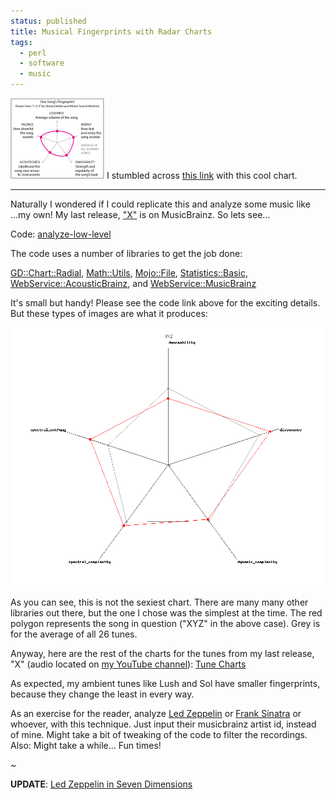 ```yaml
---                                                                                                                                                                          
status: published
title: Musical Fingerprints with Radar Charts
tags:
  - perl
  - software
  - music
---
```


[![radial-nyt-sm.png](radial-nyt-sm.png)](radial-nyt.png)
I stumbled across [this link](https://www.nytimes.com/2019/04/04/learning/whats-going-on-in-this-graph-april-10-2019.html) with this cool chart.

---

Naturally I wondered if I could replicate this and analyze some music like ...my own!  My last release, ["X"](https://musicbrainz.org/release/4e559959-0392-4297-92e9-76a2d8f2cb2e) is on MusicBrainz.  So lets see...

Code: [analyze-low-level](https://github.com/ology/Music/blob/master/analyze-low-level)

The code uses a number of libraries to get the job done:

[GD::Chart::Radial](https://metacpan.org/pod/GD::Chart::Radial),
[Math::Utils](https://metacpan.org/pod/Math::Utils),
[Mojo::File](https://metacpan.org/pod/Mojo::File),
[Statistics::Basic](https://metacpan.org/pod/Statistics::Basic),
[WebService::AcousticBrainz](https://metacpan.org/pod/WebService::AcousticBrainz), and
[WebService::MusicBrainz](https://metacpan.org/pod/WebService::MusicBrainz)

It's small but handy!  Please see the code link above for the exciting details.  But these types of images are what it produces:

![XYZ](radial/XYZ.png)

As you can see, this is not the sexiest chart.  There are many many other libraries out there, but the one I chose was the simplest at the time.  The red polygon represents the song in question ("XYZ" in the above case).  Grey is for the average of all 26 tunes.

Anyway, here are the rest of the charts for the tunes from my last release, "X" (audio located on [my YouTube channel](https://www.youtube.com/channel/UCHTS8kJCGNo_4d5x6POCTVw)): [Tune Charts](charts.html)

As expected, my ambient tunes like Lush and Sol have smaller fingerprints, because they change the least in every way.

As an exercise for the reader, analyze [Led Zeppelin](https://musicbrainz.org/artist/678d88b2-87b0-403b-b63d-5da7465aecc3) or [Frank Sinatra](https://musicbrainz.org/artist/197450cd-0124-4164-b723-3c22dd16494d) or whoever, with this technique.  Just input their musicbrainz artist id, instead of mine.  Might take a bit of tweaking of the code to filter the recordings.  Also: Might take a while... Fun times!

~

**UPDATE**: [Led Zeppelin in Seven Dimensions](https://ology.github.io/2022/01/21/led-zeppelin-in-seven-dimensions/)
